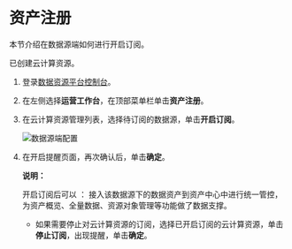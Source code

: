 # 资产注册

本节介绍在数据源端如何进行开启订阅。

已创建云计算资源。

1.  登录[数据资源平台控制台](https://dataq.console.aliyun.com)。

2.  在左侧选择**运营工作台**，在顶部菜单栏单击**资产注册**。

3.  在云计算资源管理列表，选择待订阅的数据源，单击**开启订阅**。

    ![数据源端配置](https://static-aliyun-doc.oss-accelerate.aliyuncs.com/assets/img/zh-CN/3827160161/p211887.png)

4.  在开启提醒页面，再次确认后，单击**确定**。

    **说明：**

    开启订阅后可以 ： 接入该数据源下的数据资产到资产中心中进行统一管控，为资产概览、全量数据、资源对象管理等功能做了数据支撑。

    -   如果需要停止对云计算资源的订阅，选择已开启订阅的云计算资源，单击**停止订阅**，出现提醒，单击**确定**。

